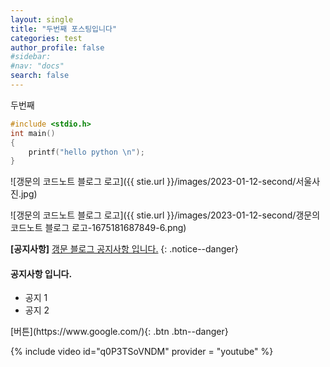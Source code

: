 ```yaml
---
layout: single
title: "두번째 포스팅입니다"
categories: test
author_profile: false
#sidebar:
#nav: "docs"
search: false
---
```


두번째

```c
#include <stdio.h>
int main()
{
    printf("hello python \n");
}
```

![갱문의 코드노트 블로그 로고]({{ stie.url }}/images/2023-01-12-second/서울사진.jpg)

![갱문의 코드노트 블로그 로고]({{ stie.url }}/images/2023-01-12-second/갱문의 코드노트 블로그 로고-1675181687849-6.png)

**[공지사항]** [갱문 블로그 공지사항 입니다.](https://www.google.com/)
{: .notice--danger}

<div class="notice--danger">
<h4>공지사항 입니다.</h4>
<ul>
    <li>공지 1</li>
    <li>공지 2</li>
</ul>
</div>
[버튼](https://www.google.com/){: .btn .btn--danger}

{% include video id="q0P3TSoVNDM" provider = "youtube" %}
